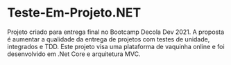 # Teste-Em-Projeto.NET
Projeto criado para entrega final no Bootcamp Decola Dev 2021. A proposta é aumentar a qualidade da entrega de projetos com testes de unidade, integrados e TDD. Este projeto visa uma plataforma de vaquinha online e foi desenvolvido em .Net Core e arquitetura MVC.
